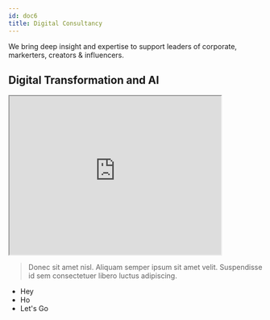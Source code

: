 ```yaml
---
id: doc6
title: Digital Consultancy
---
```


We bring deep insight and expertise to support leaders of corporate, markerters, creators & influencers.

## Digital Transformation and AI 

<iframe width="420" height="315"
src="https://www.youtube.com/embed/tgbNymZ7vqY">
</iframe>

> Donec sit amet nisl. Aliquam semper ipsum sit amet velit. Suspendisse
> id sem consectetuer libero luctus adipiscing.

* Hey
* Ho
* Let's Go
